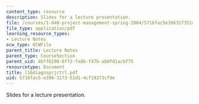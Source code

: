 ```yaml
---
content_type: resource
description: Slides for a lecture presentation.
file: /courses/1-040-project-management-spring-2004/5716fac5e396317351d14cf19273cf9e_l16diagnsprjctrl.pdf
file_type: application/pdf
learning_resource_types:
- Lecture Notes
ocw_type: OCWFile
parent_title: Lecture Notes
parent_type: CourseSection
parent_uid: 4bff6290-6ff2-fa8b-f47b-ab0fd1acbf75
resourcetype: Document
title: l16diagnsprjctrl.pdf
uid: 5716fac5-e396-3173-51d1-4cf19273cf9e
---
```

Slides for a lecture presentation.

